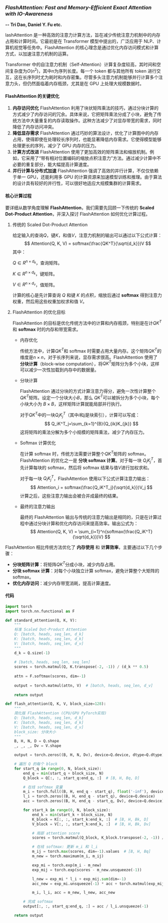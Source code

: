 ### *FlashAttention: Fast and Memory-Efficient Exact Attention with IO-Awareness*

**-- Tri Dao, Daniel Y. Fu etc.**

lashAttention 是一种高效的注意力计算方法，旨在减少传统注意力机制中的内存占用和计算时间。它最初是在 Transformer 模型中提出的，广泛应用于 NLP、计算机视觉等任务中。FlashAttention 的核心理念是通过优化内存访问模式和计算方式，以加速注意力机制的运算。

Transformer 中的自注意力机制（Self-Attention）计算复杂度较高，其时间和空间复杂度为$O(n^2)$，其中$n$为序列长度。每一个 token 都与其他所有 token 进行交互，这在长序列时尤为耗时和内存密集。尽管多头注意力机制能够并行计算多个注意力头，但仍然面临着内存瓶颈，尤其是在 GPU 上处理大规模数据时。

#### FlashAttention 的关键优化

1. **内存访问优化**
    FlashAttention 利用了块状矩阵乘法的技巧，通过分块计算的方式减少了内存访问的冗余。具体来说，它把矩阵乘法分成了小块，避免了传统方法中大量重复的内存读取操作。这种方法减少了对显存带宽的需求，同时降低了内存访问冲突。
2. **降低显存需求**
    FlashAttention 通过巧妙的算法设计，优化了计算图中的内存占用，使得即使在处理较长序列时，也能显著降低内存需求。它使得模型能够处理更长的序列，减少了 GPU 内存的压力。
3. **计算方式改进**
    FlashAttention 使用了更加高效的矩阵乘法和缩放机制。例如，它采用了“带有相对位置编码的缩放点积注意力”方法。通过减少计算中不必要的重复部分，能大幅提高计算速度。
4. **并行计算与分布式加速**
    FlashAttention 强调了高效的并行计算，不仅仅依赖于单一 GPU，还能利用多 GPU 的计算资源来加速模型训练和推理。由于算法的设计具有较好的并行性，可以很好地适应大规模集群的计算需求。

#### 核心计算过程

要详细从数学角度理解 **FlashAttention**，我们需要先回顾一下传统的 **Scaled Dot-Product Attention**，并深入探讨 FlashAttention 如何优化计算过程。

1. 传统的 Scaled Dot-Product Attention

   给定输入的查询$Q$，键$K$，和值$V$，注意力机制的输出可以通过以下公式计算：
   $$
   Attention(Q, K, V) = softmax(\frac{QK^T}{\sqrt{d_k}})V
   $$
   其中：

   $Q\in{R^{n\times{d_k}}}$，查询矩阵。

   $K\in{R^{n\times{d_k}}}$，键矩阵。

   $V\in{R^{n\times{d_v}}}$，值矩阵。

   计算的核心是先计算查询 $Q$ 和键 $K$ 的点积，缩放后通过 **softmax** 得到注意力权重，然后用这些权重加权求和值 $V$。

2. FlashAttention 的优化目标

   FlashAttention 的目标是优化传统方法中的计算和内存瓶颈，特别是在计$QK^T$和 **softmax** 时的内存和带宽需求。

   - 内存优化

     传统方法中，计算$QK^T$和 softmax 时需要占用大量内存。这个矩阵$QK^T$的维度是$n\times{n}$，对于长序列来说，显存需求很高。FlashAttention 使用了 **分块计算**（block-wise computation），将$QK^T$矩阵分为多个小块，这样可以减少一次性加载到内存中的数据量。

   - 分块计算

     FlashAttention 通过分块的方式计算注意力得分，避免一次性计算整个$QK^T$矩阵。设定一个分块大小$B$，那么 $QK^T$可以被拆分为多个小块，每个小块大小为 $B\times{B}$，这样矩阵计算就能局部并行执行。

     对于$QK^T$中的一块$Q_iK^T_j$（其中$i$和$j$是块索引），计算可以写成：
     $$
     Q_iK^T_j=\sum_{k=1}^{B}{Q_{ik}K_{jk}}
     $$
     这将矩阵的乘法分解为多个小规模的矩阵乘法，减少了内存压力。

   - Softmax 计算优化

     在计算 softmax 时，传统方法需要计算整个$QK^T$矩阵的 softmax。FlashAttention 的优化之一是 **分块 softmax 计算**。对于每一块 $Q_iK^T_j$，首先计算每块的 softmax，然后将 softmax 结果与值$V$进行加权求和。

     对于每一块 $Q_iK^T_j$，FlashAttention 使用以下公式计算注意力输出：
     $$
     Attention_i = softmax(\frac{Q_iK^T_j}{\sqrt{d_k}})V_j
     $$
     计算之后，这些注意力输出会被合并成最终的结果。

   - 最终的注意力输出

     最终的 FlashAttention 输出与传统的注意力输出是相同的，只是在计算过程中通过分块计算和优化内存访问来提高效率。输出公式为：
     $$
     Attention(Q, K, V) = \sum_{i=1}^n{softmax(\frac{Q_iK^T}{\sqrt{d_k}})V}
     $$
     

FlashAttention 相比传统方法优化了 **内存使用** 和 **计算效率**，主要通过以下几个步骤：

- **分块矩阵计算**：将矩阵$QK^T$分成小块，减少内存占用。
- **分块 softmax 计算**：对每个小块独立计算 softmax，避免计算整个大矩阵的 softmax。
- **优化内存访问**：减少内存带宽消耗，提高计算速度。

#### 代码

```python
import torch
import torch.nn.functional as F

def standard_attention(Q, K, V):
    """
    标准 Scaled Dot-Product Attention
    Q: [batch, heads, seq_len, d_k]
    K: [batch, heads, seq_len, d_k]
    V: [batch, heads, seq_len, d_v]
    """
    d_k = Q.size(-1)
    
    # [batch, heads, seq_len, seq_len]
    scores = torch.matmul(Q, K.transpose(-2, -1)) / (d_k ** 0.5)
    
    attn = F.softmax(scores, dim=-1)
    
    output = torch.matmul(attn, V)  # [batch, heads, seq_len, d_v]
    
    return output

def flash_attention(Q, K, V, block_size=128):
    """
    简化版 FlashAttention (CPU/GPU PyTorch实现)
    Q: [batch, heads, seq_len, d_k]
    K: [batch, heads, seq_len, d_k]
    V: [batch, heads, seq_len, d_v]
    block_size: 分块大小
    """
    B, H, N, D = Q.shape
    _, _, _, Dv = V.shape

    output = torch.zeros((B, H, N, Dv), device=Q.device, dtype=Q.dtype)

    # 遍历 Q 的每个 block
    for start_q in range(0, N, block_size):
        end_q = min(start_q + block_size, N)
        Q_block = Q[:, :, start_q:end_q, :]  # [B, H, Bq, D]

        # 在线 softmax 变量
        m_i = torch.full((B, H, end_q - start_q), float('-inf'), device=Q.device)
        l_i = torch.zeros((B, H, end_q - start_q), device=Q.device)
        acc = torch.zeros((B, H, end_q - start_q, Dv), device=Q.device)

        for start_k in range(0, N, block_size):
            end_k = min(start_k + block_size, N)
            K_block = K[:, :, start_k:end_k, :]  # [B, H, Bk, D]
            V_block = V[:, :, start_k:end_k, :]  # [B, H, Bk, Dv]

            # 局部 attention score
            scores = torch.matmul(Q_block, K_block.transpose(-2, -1)) / (D ** 0.5)  # [B, H, Bq, Bk]

            # 在线 softmax: 更新 m_i 和 l_i
            m_ij = torch.max(scores, dim=-1).values  # [B, H, Bq]
            m_new = torch.maximum(m_i, m_ij)

            exp_mi = torch.exp(m_i - m_new)
            exp_mij = torch.exp(scores - m_new.unsqueeze(-1))

            l_new = exp_mi * l_i + exp_mij.sum(dim=-1)
            acc_new = exp_mi.unsqueeze(-1) * acc + torch.matmul(exp_mij, V_block)

            m_i, l_i, acc = m_new, l_new, acc_new

        # 完成 softmax
        output[:, :, start_q:end_q, :] = acc / l_i.unsqueeze(-1)

    return output
```

